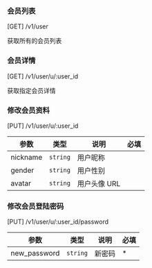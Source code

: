 ### 会员列表

[GET] /v1/user

获取所有的会员列表

### 会员详情

[GET] /v1/user/u/:user_id

获取指定会员详情

### 修改会员资料

[PUT] /v1/user/u/:user_id

| 参数     | 类型     | 说明         | 必填 |
| -------- | -------- | ------------ | ---- |
| nickname | `string` | 用户昵称     |      |
| gender   | `string` | 用户性别     |      |
| avatar   | `string` | 用户头像 URL |      |

### 修改会员登陆密码

[PUT] /v1/user/u/:user_id/password

| 参数         | 类型     | 说明   | 必填 |
| ------------ | -------- | ------ | ---- |
| new_password | `string` | 新密码 | \*   |
